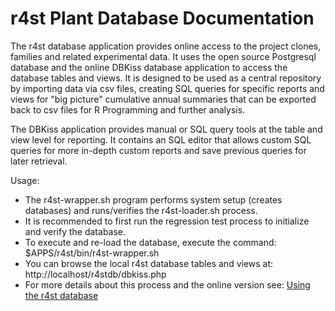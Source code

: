 # r4st Plant Database Documentation
The r4st database application provides online access to the project clones, families and related experimental data. It uses the open source Postgresql database and the online DBKiss database application to access the database tables and views. It is designed to be used as a central repository by importing data via csv files, creating SQL queries for specific reports and views for "big picture" cumulative annual summaries that can be exported back to csv files for R Programming and further analysis.

The DBKiss application provides manual or SQL query tools at the table and view level for reporting.  It contains an SQL editor that allows custom SQL queries for more in-depth custom reports and save previous queries for later retrieval.    

Usage:
* The r4st-wrapper.sh program performs system setup (creates databases) and runs/verifies the r4st-loader.sh process.
* It is recommended to first run the regression test process to initialize and verify the database. 
* To execute and re-load the database, execute the command: $APPS/r4st/bin/r4st-wrapper.sh
* You can browse the local r4st database tables and views at: http://localhost/r4stdb/dbkiss.php
* For more details about this process and the online version see: [Using the r4st database](https://sites.google.com/site/open4st/faq/what-is-the-open4st-database) 
